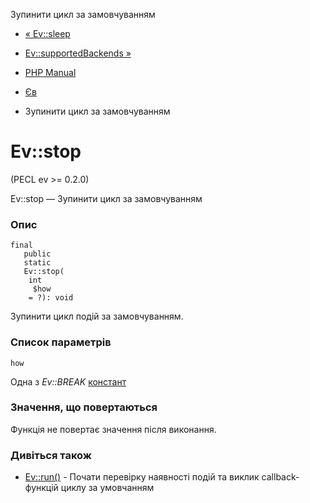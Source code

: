 Зупинити цикл за замовчуванням

-   [« Ev::sleep](ev.sleep.html)
    
-   [Ev::supportedBackends »](ev.supportedbackends.html)
    
-   [PHP Manual](index.html)
    
-   [Єв](class.ev.html)
    
-   Зупинити цикл за замовчуванням
    

# Ev::stop

(PECL ev >= 0.2.0)

Ev::stop — Зупинити цикл за замовчуванням

### Опис

```methodsynopsis
final
   public
   static
   Ev::stop(
    int
     $how
    = ?): void
```

Зупинити цикл подій за замовчуванням.

### Список параметрів

`how`

Одна з *Ev::BREAK* [констант](class.ev.html#ev.constants.break-flags)

### Значення, що повертаються

Функція не повертає значення після виконання.

### Дивіться також

-   [Ev::run()](ev.run.html) - Почати перевірку наявності подій та виклик callback-функцій циклу за умовчанням